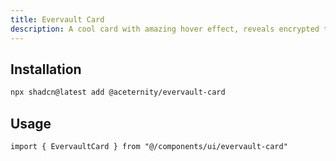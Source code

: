 ```yaml
---
title: Evervault Card
description: A cool card with amazing hover effect, reveals encrypted text and a mixed gradient.
---
```


## Installation

```bash
npx shadcn@latest add @aceternity/evervault-card
```

## Usage

```tsx showLineNumbers
import { EvervaultCard } from "@/components/ui/evervault-card"
```
